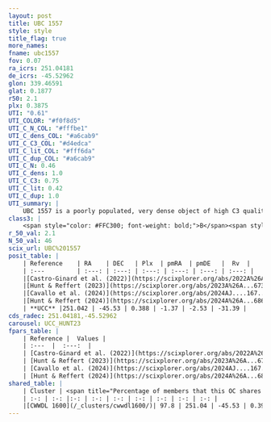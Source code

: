 ```yaml
---
layout: post
title: UBC 1557
style: style
title_flag: true
more_names: 
fname: ubc1557
fov: 0.07
ra_icrs: 251.04181
de_icrs: -45.52962
glon: 339.46591
glat: 0.1877
r50: 2.1
plx: 0.3875
UTI: "0.61"
UTI_COLOR: "#f0f8d5"
UTI_C_N_COL: "#fffbe1"
UTI_C_dens_COL: "#a6cab9"
UTI_C_C3_COL: "#d4edca"
UTI_C_lit_COL: "#fff6da"
UTI_C_dup_COL: "#a6cab9"
UTI_C_N: 0.46
UTI_C_dens: 1.0
UTI_C_C3: 0.75
UTI_C_lit: 0.42
UTI_C_dup: 1.0
UTI_summary: |
    UBC 1557 is a poorly populated, very dense object of high C3 quality. It was recently reported in the literature. This object shares a large percentage of members with a later reported entry.
class3: |
    <span style="color: #FFC300; font-weight: bold;">B</span><span style="color: green; font-weight: bold;">A</span>
r_50_val: 2.1
N_50_val: 46
scix_url: UBC%201557
posit_table: |
    | Reference    | RA    | DEC   | Plx  | pmRA  | pmDE   |  Rv  |
    | :---         | :---: | :---: | :---: | :---: | :---: | :---: |
    |[Castro-Ginard et al. (2022)](https://scixplorer.org/abs/2022A%26A...661A.118C) | 251.04 | -45.53 | 0.39 | -1.37 | -2.54 | -- |
    |[Hunt & Reffert (2023)](https://scixplorer.org/abs/2023A%26A...673A.114H) | 251.05 | -45.525 | 0.391 | -1.358 | -2.545 | -12.95 |
    |[Cavallo et al. (2024)](https://scixplorer.org/abs/2024AJ....167...12C) | 251.032 | -45.538 | 0.391 | -- | -- | -- |
    |[Hunt & Reffert (2024)](https://scixplorer.org/abs/2024A%26A...686A..42H) | 251.05 | -45.525 | 0.391 | -1.358 | -2.545 | -12.95 |
    | **UCC** |251.042 | -45.53 | 0.388 | -1.37 | -2.53 | -31.39 | 
cds_radec: 251.04181,-45.52962
carousel: UCC_HUNT23
fpars_table: |
    | Reference |  Values |
    | :---  |  :---:  |
    | [Castro-Ginard et al. (2022)](https://scixplorer.org/abs/2022A%26A...661A.118C) | `AV=2.624, Dist=2592, logAge=7.445` |
    | [Hunt & Reffert (2023)](https://scixplorer.org/abs/2023A%26A...673A.114H) | `AV50=2.897, diffAV50=1.441, MOD50=11.818, logAge50=7.838` |
    | [Cavallo et al. (2024)](https://scixplorer.org/abs/2024AJ....167...12C) | `AV50=3.29, dMod50=11.19, logAge50=7.77, [Fe/H]50=-0.34` |
    | [Hunt & Reffert (2024)](https://scixplorer.org/abs/2024A%26A...686A..42H) | `MassJ=919.219` |
shared_table: |
    | Cluster | <span title="Percentage of members that this OC shares with the ones listed">%</span>   | RA   | DEC   | Plx   | pmRA  | pmDE  | Rv | UTI |
    | :-: | :-: |:-: | :-: | :-: | :-: | :-: | :-: | :-: |
    |[CWWDL 1600](/_clusters/cwwdl1600/)| 97.8 | 251.04 | -45.53 | 0.39 | -1.37 | -2.53 | -31.39 |0.1 |
---
```

